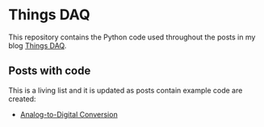 # Things DAQ

This repository contains the Python code used throughout the posts in my blog
[Things DAQ](https://thingsdaq.org/).

## Posts with code
This is a living list and it is updated as posts contain example code are created:
* [Analog-to-Digital Conversion](https://thingsdaq.org/2022/01/17/analog-to-digital-conversion/)

